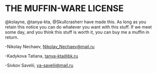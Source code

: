 # THE MUFFIN-WARE LICENSE

@kolayne, @tanya-kta, @Skullcrasherr have made this. As long as you retain this notice
you can do whatever you want with this stuff. If we meet some day, and you think
this stuff is worth it, you can buy me a muffin in return.

-Nikolay Nechaev, <Nikolay_Nechaev@mail.ru>

-Kadykova Tatiana, <tanya-kta@bk.ru>

-Sivkov Savelii, <ya-savelii@mail.ru>
